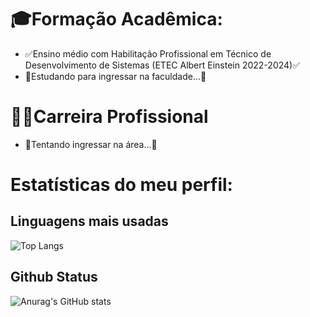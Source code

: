 # 🎓Formação Acadêmica:
- ✅Ensino médio com Habilitação Profissional em Técnico de Desenvolvimento de Sistemas (ETEC Albert Einstein 2022-2024)✅
- 📖Estudando para ingressar na faculdade...📖

# 👩‍💻Carreira Profissional
- 🔎Tentando ingressar na área...🔎

# Estatísticas do meu perfil:

## Linguagens mais usadas
![Top Langs](https://github-readme-stats.vercel.app/api/top-langs/?username=Nicagab&locale=pt-br&layout=compact) 

## Github Status
![Anurag's GitHub stats](https://github-readme-stats.vercel.app/api?username=Nicagab&show_icons=true&theme=tokyonight&locale=pt-br&count_private=true&include_all_commits=true)
